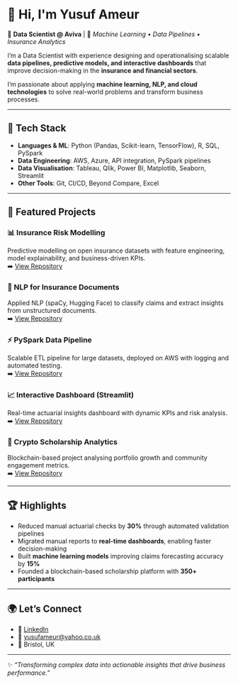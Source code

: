 # 👋 Hi, I'm Yusuf Ameur  

🚀 **Data Scientist @ Aviva** | 🧠 *Machine Learning • Data Pipelines • Insurance Analytics*  

I’m a Data Scientist with experience designing and operationalising scalable **data pipelines, predictive models, and interactive dashboards** that improve decision-making in the **insurance and financial sectors**.  

I’m passionate about applying **machine learning, NLP, and cloud technologies** to solve real-world problems and transform business processes.  

---

## 🔧 Tech Stack
- **Languages & ML**: Python (Pandas, Scikit-learn, TensorFlow), R, SQL, PySpark  
- **Data Engineering**: AWS, Azure, API integration, PySpark pipelines  
- **Data Visualisation**: Tableau, Qlik, Power BI, Matplotlib, Seaborn, Streamlit  
- **Other Tools**: Git, CI/CD, Beyond Compare, Excel  

---

## 📂 Featured Projects

### 📊 Insurance Risk Modelling
Predictive modelling on open insurance datasets with feature engineering, model explainability, and business-driven KPIs.  
➡️ [View Repository](#)  

### 📝 NLP for Insurance Documents
Applied NLP (spaCy, Hugging Face) to classify claims and extract insights from unstructured documents.  
➡️ [View Repository](#)  

### ⚡ PySpark Data Pipeline
Scalable ETL pipeline for large datasets, deployed on AWS with logging and automated testing.  
➡️ [View Repository](#)  

### 📈 Interactive Dashboard (Streamlit)
Real-time actuarial insights dashboard with dynamic KPIs and risk analysis.  
➡️ [View Repository](#)  

### 🔗 Crypto Scholarship Analytics
Blockchain-based project analysing portfolio growth and community engagement metrics.  
➡️ [View Repository](#)  

---

## 🏆 Highlights
- Reduced manual actuarial checks by **30%** through automated validation pipelines  
- Migrated manual reports to **real-time dashboards**, enabling faster decision-making  
- Built **machine learning models** improving claims forecasting accuracy by **15%**  
- Founded a blockchain-based scholarship platform with **350+ participants**  

---

## 🌍 Let’s Connect
- 💼 [LinkedIn](https://www.linkedin.com/in/YusufAmeur)  
- 📧 yusufameur@yahoo.co.uk  
- 📍 Bristol, UK  

---
✨ *“Transforming complex data into actionable insights that drive business performance.”*
